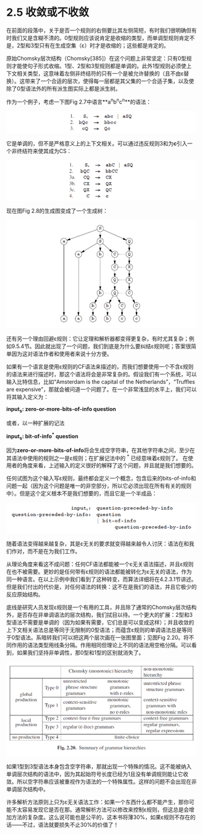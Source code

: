 # 2.5 收敛或不收敛

在前面的段落中，关于是否一个规则的右侧要比其左侧简短，有时我们很明确但有时我们又是含糊不清的。0型规则应该说肯定是收缩的类型，而单调型规则肯定不是，2型和3型只有在生成空集（ε）时才是收缩的；这些都是肯定的。

原始Chomsky层次结构（Chomsky[385]）在这个问题上非常坚定：只有0型规则才能使句子形式收缩。1型、2型和3型规则都是单调的。此外1型规则必须使上下文相关类型，这意味着左侧非终结符的只有一个是被允许替换的（且不由ε替换）。这带来了一个合适的层次，使得每一层都是其父集的一个合适子集，以及使除了0型语法外的所有派生图实际上都是派生树。

作为一个例子，考虑一下图Fig 2.7中语言**a<sup>n</sup>b<sup>n</sup>c<sup>n</sup>**的语法：

![图1](../../img/2.5_1.png)

它是单调的，但不是严格意义上的上下文相关。可以通过违反规则3和为**c**引入一个非终结符来使其成为CS：

![图2](../../img/2.5_2.png)

现在图Fig 2.8的生成图变成了一个生成树：

![图3](../../img/2.5_3.png)

还有另一个理由回避ε规则：它让定理和解析器都变得更复杂，有时尤其复杂；例如9.5.4节。因此就出现了一个问题，我们到底是为什么要纠结ε规则呢；答案很简单因为这对语法作者和使用者来说十分方便。

如果有一个语言是使用ε规则的CF语法来描述的，而我们想要使用一个不含ε规则的语法来进行描述时，那这个语法将会是非常复杂的。假设我们有一个系统，可以输入比特信息，比如“Amsterdam is the capital of the Netherlands”，“Truffles are expensive”，那就会被问道一个问题了。在一个非常浅显的水平上，我们可以将其输入定义为：

**input<sub>s</sub>: zero-or-more-bits-of-info question**

或者，以一种扩展的记法

**input<sub>s</sub>: bit-of-info<sup>*</sup> question**

因为**zero-or-more-bits-of-info**将会生成空字符串，在其他字符串之间，至少在其语法中使用的规则之一是ε规则；在扩展记法中的 <sup>*</sup> 已经意味着ε规则了。 在使用者的角度来看，上述输入的定义很好的解释了这个问题，并且就是我们想要的。

任何试图为这个输入写ε规则，最终都会定义一个概念，包含后来的bits-of-info和问题一起（因为这个问题是唯一的非空部分，所以它必须出现在所有有关的规则中）。但是这个定义根本不是我们想要的，而且它是一个半成品：

![图4](../../img/2.5_4.png)

随着语法变得越来越复杂，其是ε无关的要求就变得越来越令人讨厌：语法在和我们作对，而不是在为我们工作。

从理论角度来看这不成问题：任何CF语法都能被一个ε无关语法描述，并且ε规则在也不被需要。更妙的是任何带有ε规则的语法都能被转化为ε无关的语法，作为同一种语言。在以上示例中我们看到了这种转变，而算法详细将在4.2.3.1节讲述。但是我们付出的代价是，对任何语法的转换：这不在是我们的语法，并且它极少的反应原始结构。

底线是研究人员发现ε规则是一个有用的工具，并且除了通常的Chomsky层次结构外，是否存在非单调语法的层次结构，我们拭目以待。一个更大的扩展：2型和3型语法不需要是单调的（因为如果有需要，它们总是可以变成这样）；并且收敛的上下文相关语法总是等同于无限制的0型语法；而蕴含ε规则的单调语法总是等同于0型语法。系暗转我们可以把这两个层次画在一张图里面；见图Fig 2.20。将不同作用的语法类型用线条分隔。作用相同但理论上不同的语法用空格分隔。可以看到，如果我们坚持非单调性，那0型和1型的区别就消失了。

![图5 Fig 2.20](../../img/2.5_5-Fig.2.20.png)

如果1型到3型语法本身包含空字符串，那就出现一个特殊的情况。这不能被纳入单调层次结构的语法中，因为其起始符号长度已经为1且没有单调规则能让它收敛。所以空字符串应该被重视作为语法的一个特殊属性。这样的问题不会出现在非单调层次结构中。

许多解析方法原则上只为ε无关语法工作：如果一个东西什么都不能产生，那你可能不太容易发现它是否在那。通常解析方法可以修改来控制ε规则，但这总是会增加方法的复杂度。这么说可能也是公平的，这本书将薄30%，如果ε规则不存在的话——不过，语法就要损失不止30%的价值了！
